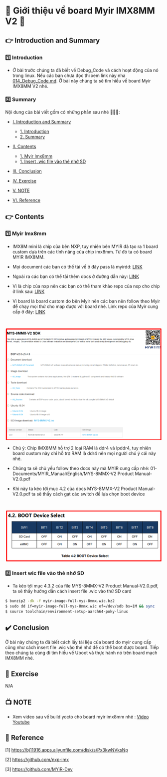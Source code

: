 # 💚 Giới thiệu về board Myir IMX8MM V2 💛

## 👉 Introduction and Summary

### 1️⃣ Introduction

+ Ở bài trước chúng ta đã biết về Debug_Code và cách hoạt động của nó trong linux. Nếu các bạn chưa đọc thì xem link này nha [014_Debug_Code.md](../014_Debug_Code/014_Debug_Code.md). Ở bài này chúng ta sẽ tìm hiểu về board Myir IMX8MM V2 nhé.

### 2️⃣ Summary

Nội dung của bài viết gồm có những phần sau nhé 📢📢📢:
- [I. Introduction and Summary](#👉-introduction-and-summary)

    - [1. Introduction](#1️⃣-introduction)
    - [2. Summary](#2️⃣-summary)
- [II. Contents](#👉-contents)
    - [1. Myir Imx8mm](#1️⃣-myir-imx8mm)
    - [1. Insert .wic file vào thẻ nhớ SD](#2️⃣-insert-wic-file-vào-thẻ-nhớ-sd)
- [III. Conclusion](#✔️-conclusion)
- [IV. Exercise](#💯-exercise)
- [V. NOTE](#📺-note)
- [VI. Reference](#📌-reference)

## 👉 Contents

### 1️⃣ Myir Imx8mm

+ IMX8M mini là chip của bên NXP, tuy nhiên bên MYIR đã tạo ra 1 board custom dựa trên các tính năng của chip imx8mm. Từ đó ta có board MYIR IMX8MM.

+ Mọi document các bạn có thể tải về ở đây pass là myirdd: [LINK](https://bj11916.apps.aliyunfile.com/disk/s/Px3kwNVksNp) 

+ Ngoài ra các bạn có thể tải thêm docs ở đường dẫn này: [LINK](https://d.myirtech.com/MYS-8MMX/)

+ Vì là chip của nxp nên các bạn có thể tham khảo repo của nxp cho chip ở link sau: [LINK](https://github.com/nxp-imx)

+ Vì board là board custom do bên Myir nên các bạn nên follow theo Myir để chạy mọi thứ cho map được với board nhé. Link repo của Myir cung cấp ở đây: [LINK](https://github.com/MYiR-Dev)

​<p align="center">
  <img src="Images/Screenshot_2.png" alt="hello" style="width:500px; height:auto;"/>   
</p>

+ Chú ý: Chip IMX8MM hỗ trợ 2 loại RAM là ddr4 và lpddr4, tuy nhiên board custom này chỉ hỗ trợ RAM là ddr4 nên mọi người chú ý cái này nhé.

+ Chúng ta sẽ chủ yếu follow theo docs này mà MYIR cung cấp nhé: 01-Documents/MYIR_Manual/English/MYS-8MMX-V2 Product Manual-V2.0.pdf

+ Khi này ta kéo tới mục 4.2 của docs MYS-8MMX-V2 Product Manual-V2.0.pdf ta sẽ thấy cách gạt các switch để lựa chọn boot device

​<p align="center">
  <img src="Images/Screenshot_1.png" alt="hello" style="width:500px; height:auto;"/>   
</p>

### 2️⃣ Insert wic file vào thẻ nhớ SD
+ Ta kéo tới mục 4.3.2 của file MYS-8MMX-V2 Product Manual-V2.0.pdf, ta sẽ thấy hướng dẫn cách insert file .wic vào thử SD card

```bash
$ bunzip2 -dk -f myir-image-full-mys-8mmx.wic.bz2
$ sudo dd if=myir-image-full-mys-8mmx.wic of=/dev/sdb bs=1M && sync
$ source toolchain/environment-setup-aarch64-poky-linux
```

## ✔️ Conclusion
Ở bài này chúng ta đã biết cách lấy tài liệu của board do myir cung cấp cũng như cách insert file .wic vào thẻ nhớ để có thể boot được board. Tiếp theo chúng ta cùng đi tìm hiểu về Uboot và thực hành nó trên board mạch IMX8MM nhé.

## 💯 Exercise
N/A

## 📺 NOTE

+ Xem video sau về build yocto cho board myir imx8mm nhé : [Video Youtube](https://www.youtube.com/watch?v=VC0RBb2W9H0)

## 📌 Reference

[1] https://bj11916.apps.aliyunfile.com/disk/s/Px3kwNVksNp

[2] https://github.com/nxp-imx

[3] https://github.com/MYiR-Dev